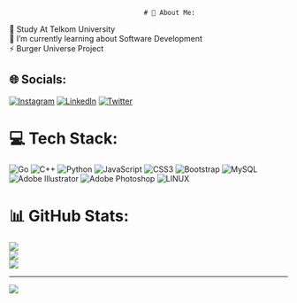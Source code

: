                                       # 💫 About Me:
📖 Study At Telkom University<br>🌱 I’m currently learning about Software Development<br>⚡ Burger Universe Project


## 🌐 Socials:
[![Instagram](https://img.shields.io/badge/Instagram-%23E4405F.svg?logo=Instagram&logoColor=white)](https://instagram.com/borneowibowo) [![LinkedIn](https://img.shields.io/badge/LinkedIn-%230077B5.svg?logo=linkedin&logoColor=white)](https://linkedin.com/in/galen-borneo-wibowo-a05536250) [![Twitter](https://img.shields.io/badge/Twitter-%231DA1F2.svg?logo=Twitter&logoColor=white)](https://twitter.com/borneowibowo) 

# 💻 Tech Stack:
![Go](https://img.shields.io/badge/go-%2300ADD8.svg?style=flat&logo=go&logoColor=white) ![C++](https://img.shields.io/badge/c++-%2300599C.svg?style=flat&logo=c%2B%2B&logoColor=white) ![Python](https://img.shields.io/badge/python-3670A0?style=flat&logo=python&logoColor=ffdd54) ![JavaScript](https://img.shields.io/badge/javascript-%23323330.svg?style=flat&logo=javascript&logoColor=%23F7DF1E) ![CSS3](https://img.shields.io/badge/css3-%231572B6.svg?style=flat&logo=css3&logoColor=white) ![Bootstrap](https://img.shields.io/badge/bootstrap-%23563D7C.svg?style=flat&logo=bootstrap&logoColor=white) ![MySQL](https://img.shields.io/badge/mysql-%2300f.svg?style=flat&logo=mysql&logoColor=white) ![Adobe Illustrator](https://img.shields.io/badge/adobeillustrator-%23FF9A00.svg?style=flat&logo=adobeillustrator&logoColor=white) ![Adobe Photoshop](https://img.shields.io/badge/adobephotoshop-%2331A8FF.svg?style=flat&logo=adobephotoshop&logoColor=white) ![LINUX](https://img.shields.io/badge/Linux-FCC624?style=flat&logo=linux&logoColor=black)
# 📊 GitHub Stats:
![](https://github-readme-stats.vercel.app/api?username=Autofat&theme=dark&hide_border=false&include_all_commits=false&count_private=false)<br/>
![](https://github-readme-streak-stats.herokuapp.com/?user=Autofat&theme=dark&hide_border=false)<br/>
![](https://github-readme-stats.vercel.app/api/top-langs/?username=Autofat&theme=dark&hide_border=false&include_all_commits=false&count_private=false&layout=compact)

---
[![](https://visitcount.itsvg.in/api?id=Autofat&icon=8&color=0)](https://visitcount.itsvg.in)

<!-- Proudly created with GPRM ( https://gprm.itsvg.in ) -->
